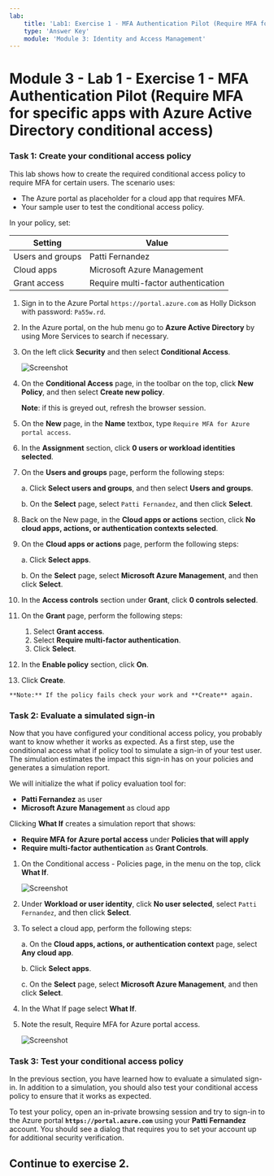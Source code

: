 ```yaml
---
lab:
    title: 'Lab1: Exercise 1 - MFA Authentication Pilot (Require MFA for specific apps with Azure Active Directory conditional access) '
    type: 'Answer Key'
    module: 'Module 3: Identity and Access Management'
---
```


# Module 3 - Lab 1 - Exercise 1 -  MFA Authentication Pilot (Require MFA for specific apps with Azure Active Directory conditional access)

### Task 1: Create your conditional access policy 


This lab shows how to create the required conditional access policy to require MFA for certain users. The scenario uses:

- The Azure portal as placeholder for a cloud app that requires MFA. 
- Your sample user to test the conditional access policy.  

In your policy, set:

|Setting |Value|
|---     | --- |
|Users and groups | Patti Fernandez |
|Cloud apps | Microsoft Azure Management |
|Grant access | Require multi-factor authentication |

 
1.  Sign in to the Azure Portal `https://portal.azure.com` as Holly Dickson with password: `Pa55w.rd`.

2.  In the Azure portal, on the hub menu go to **Azure Active Directory** by using More Services to search if necessary.

3. On the left click **Security** and then select **Conditional Access**.

     ![Screenshot](../Media/NewConditionalAccessScreen.png)
 
5.  On the **Conditional Access** page, in the toolbar on the top, click **New Policy**, and then select **Create new policy**.

    **Note**: if this is greyed out, refresh the browser session.



6.  On the **New** page, in the **Name** textbox, type `Require MFA for Azure portal access`.



7.  In the **Assignment** section, click **0 users or workload identities selected**.



8.  On the **Users and groups** page, perform the following steps:


    a. Click **Select users and groups**, and then select **Users and groups**.
    

    b. On the **Select** page, select `Patti Fernandez`, and then click **Select**.


9.  Back on the New page, in the **Cloud apps or actions** section, click **No cloud apps, actions, or authentication contexts selected**.



10. On the **Cloud apps or actions** page, perform the following steps:



    a. Click **Select apps**.

    b. On the **Select** page, select **Microsoft Azure Management**, and then click **Select**.


11.  In the **Access controls** section under **Grant**, click **0 controls selected**.


12.  On the **Grant** page, perform the following steps:
     1. Select **Grant access**.
     2.  Select **Require multi-factor authentication**.
     3.  Click **Select**.

13.  In the **Enable policy** section, click **On**.

14.  Click **Create**.

    ‎**Note:** If the policy fails check your work and **Create** again.


### Task 2: Evaluate a simulated sign-in


Now that you have configured your conditional access policy, you probably want to know whether it works as expected. As a first step, use the conditional access what if policy tool to simulate a sign-in of your test user. The simulation estimates the impact this sign-in has on your policies and generates a simulation report.  

We will initialize the what if policy evaluation tool for:

- **Patti Fernandez** as user 
- **Microsoft Azure Management** as cloud app

 Clicking **What If** creates a simulation report that shows:

- **Require MFA for Azure portal access** under **Policies that will apply** 
- **Require multi-factor authentication** as **Grant Controls**.


1.  On the Conditional access - Policies page, in the menu on the top, click **What If**.  
 
     ![Screenshot](../Media/448e616a-7524-44a5-8335-c2fc8193dae6.png)

2.   Under **Workload or user identity**, click **No user selected**, select `Patti Fernandez`, and then click **Select**.



3.  To select a cloud app, perform the following steps:



    a. On the **Cloud apps, actions, or authentication context** page, select **Any cloud app**.

    b. Click **Select apps**.

    c. On the **Select** page, select **Microsoft Azure Management**, and then click **Select**.

4.  In the What If page select **What If**.

5.  Note the result, Require MFA for Azure portal access.

     ![Screenshot](../Media/6568f6de-0c9e-4ee1-ba48-eab401651416.png)


### Task 3: Test your conditional access policy

In the previous section, you have learned how to evaluate a simulated sign-in. In addition to a simulation, you should also test your conditional access policy to ensure that it works as expected. 

To test your policy, open an in-private browsing session and try to sign-in to the Azure portal **`https://portal.azure.com`** using your **Patti Fernandez** account. You should see a dialog that requires you to set your account up for additional security verification.


## Continue to exercise 2.
